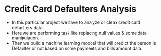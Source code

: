 # Credit Card Defaulters Analysis

- In this particular project we have to analyze or clean credit card defaulters data.
- Here we are performing task like replacing null values & some data manipulation.
- Then we build a machine learning moodel that will predict the person is Defaulter or not based on some payments and bills amount data.
